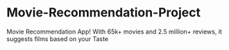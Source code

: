 # Movie-Recommendation-Project
 Movie Recommendation App! With 65k+ movies and 2.5 million+ reviews, it suggests films based on your Taste
